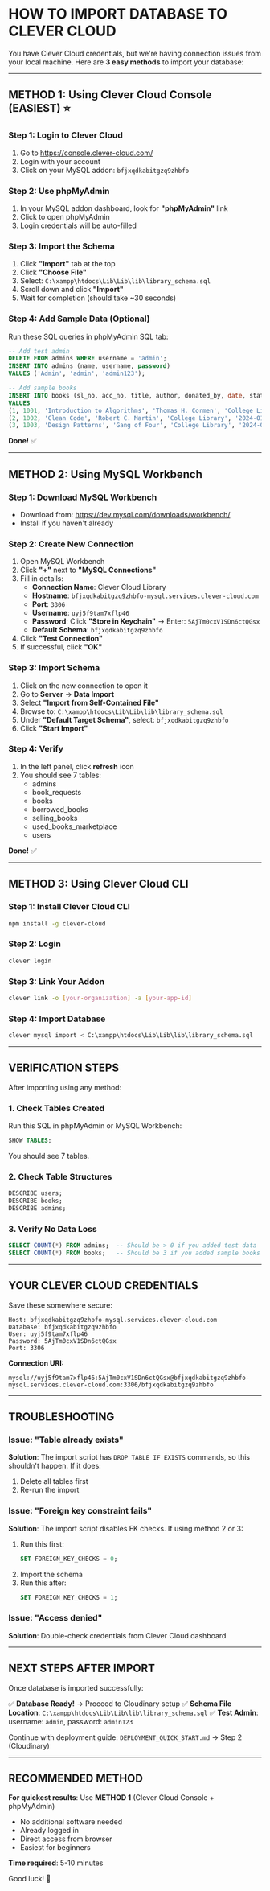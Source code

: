 # HOW TO IMPORT DATABASE TO CLEVER CLOUD

You have Clever Cloud credentials, but we're having connection issues from your local machine. Here are **3 easy methods** to import your database:

---

## METHOD 1: Using Clever Cloud Console (EASIEST) ⭐

### Step 1: Login to Clever Cloud
1. Go to https://console.clever-cloud.com/
2. Login with your account
3. Click on your MySQL addon: `bfjxqdkabitgzq9zhbfo`

### Step 2: Use phpMyAdmin
1. In your MySQL addon dashboard, look for **"phpMyAdmin"** link
2. Click to open phpMyAdmin
3. Login credentials will be auto-filled

### Step 3: Import the Schema
1. Click **"Import"** tab at the top
2. Click **"Choose File"**
3. Select: `C:\xampp\htdocs\Lib\Lib\lib\library_schema.sql`
4. Scroll down and click **"Import"**
5. Wait for completion (should take ~30 seconds)

### Step 4: Add Sample Data (Optional)
Run these SQL queries in phpMyAdmin SQL tab:

```sql
-- Add test admin
DELETE FROM admins WHERE username = 'admin';
INSERT INTO admins (name, username, password)
VALUES ('Admin', 'admin', 'admin123');

-- Add sample books
INSERT INTO books (sl_no, acc_no, title, author, donated_by, date, status)
VALUES
(1, 1001, 'Introduction to Algorithms', 'Thomas H. Cormen', 'College Library', '2024-01-01', 'available'),
(2, 1002, 'Clean Code', 'Robert C. Martin', 'College Library', '2024-01-01', 'available'),
(3, 1003, 'Design Patterns', 'Gang of Four', 'College Library', '2024-01-01', 'available');
```

**Done!** ✅

---

## METHOD 2: Using MySQL Workbench

### Step 1: Download MySQL Workbench
- Download from: https://dev.mysql.com/downloads/workbench/
- Install if you haven't already

### Step 2: Create New Connection
1. Open MySQL Workbench
2. Click **"+"** next to **"MySQL Connections"**
3. Fill in details:
   - **Connection Name**: Clever Cloud Library
   - **Hostname**: `bfjxqdkabitgzq9zhbfo-mysql.services.clever-cloud.com`
   - **Port**: `3306`
   - **Username**: `uyj5f9tam7xflp46`
   - **Password**: Click **"Store in Keychain"** → Enter: `5AjTm0cxV1SDn6ctQGsx`
   - **Default Schema**: `bfjxqdkabitgzq9zhbfo`
4. Click **"Test Connection"**
5. If successful, click **"OK"**

### Step 3: Import Schema
1. Click on the new connection to open it
2. Go to **Server** → **Data Import**
3. Select **"Import from Self-Contained File"**
4. Browse to: `C:\xampp\htdocs\Lib\Lib\lib\library_schema.sql`
5. Under **"Default Target Schema"**, select: `bfjxqdkabitgzq9zhbfo`
6. Click **"Start Import"**

### Step 4: Verify
1. In the left panel, click **refresh** icon
2. You should see 7 tables:
   - admins
   - book_requests
   - books
   - borrowed_books
   - selling_books
   - used_books_marketplace
   - users

**Done!** ✅

---

## METHOD 3: Using Clever Cloud CLI

### Step 1: Install Clever Cloud CLI
```bash
npm install -g clever-cloud
```

### Step 2: Login
```bash
clever login
```

### Step 3: Link Your Addon
```bash
clever link -o [your-organization] -a [your-app-id]
```

### Step 4: Import Database
```bash
clever mysql import < C:\xampp\htdocs\Lib\Lib\lib\library_schema.sql
```

---

## VERIFICATION STEPS

After importing using any method:

### 1. Check Tables Created
Run this SQL in phpMyAdmin or MySQL Workbench:

```sql
SHOW TABLES;
```

You should see 7 tables.

### 2. Check Table Structures
```sql
DESCRIBE users;
DESCRIBE books;
DESCRIBE admins;
```

### 3. Verify No Data Loss
```sql
SELECT COUNT(*) FROM admins;  -- Should be > 0 if you added test data
SELECT COUNT(*) FROM books;   -- Should be 3 if you added sample books
```

---

## YOUR CLEVER CLOUD CREDENTIALS

Save these somewhere secure:

```
Host: bfjxqdkabitgzq9zhbfo-mysql.services.clever-cloud.com
Database: bfjxqdkabitgzq9zhbfo
User: uyj5f9tam7xflp46
Password: 5AjTm0cxV1SDn6ctQGsx
Port: 3306
```

**Connection URI:**
```
mysql://uyj5f9tam7xflp46:5AjTm0cxV1SDn6ctQGsx@bfjxqdkabitgzq9zhbfo-mysql.services.clever-cloud.com:3306/bfjxqdkabitgzq9zhbfo
```

---

## TROUBLESHOOTING

### Issue: "Table already exists"
**Solution**: The import script has `DROP TABLE IF EXISTS` commands, so this shouldn't happen. If it does:
1. Delete all tables first
2. Re-run the import

### Issue: "Foreign key constraint fails"
**Solution**: The import script disables FK checks. If using method 2 or 3:
1. Run this first:
   ```sql
   SET FOREIGN_KEY_CHECKS = 0;
   ```
2. Import the schema
3. Run this after:
   ```sql
   SET FOREIGN_KEY_CHECKS = 1;
   ```

### Issue: "Access denied"
**Solution**: Double-check credentials from Clever Cloud dashboard

---

## NEXT STEPS AFTER IMPORT

Once database is imported successfully:

✅ **Database Ready!** → Proceed to Cloudinary setup
✅ **Schema File Location**: `C:\xampp\htdocs\Lib\Lib\lib\library_schema.sql`
✅ **Test Admin**: username: `admin`, password: `admin123`

Continue with deployment guide: `DEPLOYMENT_QUICK_START.md` → Step 2 (Cloudinary)

---

## RECOMMENDED METHOD

**For quickest results**: Use **METHOD 1** (Clever Cloud Console + phpMyAdmin)
- No additional software needed
- Already logged in
- Direct access from browser
- Easiest for beginners

**Time required**: 5-10 minutes

Good luck! 🚀
